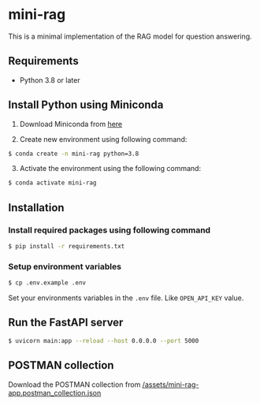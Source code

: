 # mini-rag

This is a minimal implementation of the RAG model for question answering.

## Requirements

- Python 3.8 or later

## Install Python using Miniconda

1) Download Miniconda from [here](https://docs.anaconda.com/miniconda/install/)

2) Create new environment using following command:
```bash
$ conda create -n mini-rag python=3.8
```
3) Activate the environment using the following command:
```bash
$ conda activate mini-rag
```
## Installation

### Install required packages using following command

```bash
$ pip install -r requirements.txt
```
### Setup environment variables
```bash
$ cp .env.example .env
```
Set your environments variables in the `.env` file. Like `OPEN_API_KEY` value.

## Run the FastAPI server

```bash
$ uvicorn main:app --reload --host 0.0.0.0 --port 5000
```

## POSTMAN collection

Download the POSTMAN collection from [/assets/mini-rag-app.postman_collection.json](/assets/mini-rag-app.postman_collection.json)